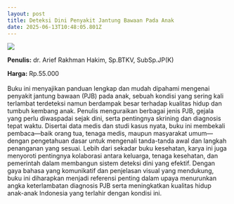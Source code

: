 ```yaml
---
layout: post
title: Deteksi Dini Penyakit Jantung Bawaan Pada Anak
date: 2025-06-13T10:48:05.801Z
---
```

![](/images/uploads/isbn-jantung-bawaan-pada-anak.jpg)

**P﻿enulis:** dr. Arief Rakhman Hakim, Sp.BTKV, SubSp.JP(K)

**Harga:** Rp.55.000\
\
Buku ini menyajikan panduan lengkap dan mudah dipahami mengenai penyakit jantung bawaan (PJB) pada anak, sebuah kondisi yang sering kali terlambat terdeteksi namun berdampak besar terhadap kualitas hidup dan tumbuh kembang anak. Penulis menguraikan berbagai jenis PJB, gejala yang perlu diwaspadai sejak dini, serta pentingnya skrining dan diagnosis tepat waktu. Disertai data medis dan studi kasus nyata, buku ini membekali pembaca—baik orang tua, tenaga medis, maupun masyarakat umum—dengan pengetahuan dasar untuk mengenali tanda-tanda awal dan langkah penanganan yang sesuai.
	Lebih dari sekadar buku kesehatan, karya ini juga menyoroti pentingnya kolaborasi antara keluarga, tenaga kesehatan, dan pemerintah dalam membangun sistem deteksi dini yang efektif. Dengan gaya bahasa yang komunikatif dan penjelasan visual yang mendukung, buku ini diharapkan menjadi referensi penting dalam upaya menurunkan angka keterlambatan diagnosis PJB serta meningkatkan kualitas hidup anak-anak Indonesia yang terlahir dengan kondisi ini.